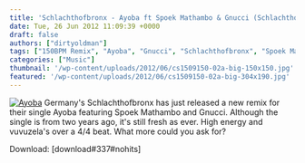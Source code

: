 ```yaml
---
title: 'Schlachthofbronx - Ayoba ft Spoek Mathambo & Gnucci (Schlachthofbronx 150BPM Remix)'
date: Tue, 26 Jun 2012 11:09:39 +0000
draft: false
authors: ["dirtyoldman"]
tags: ["150BPM Remix", "Ayoba", "Gnucci", "Schlachthofbronx", "Spoek Mathambo"]
categories: ["Music"]
thumbnail: '/wp-content/uploads/2012/06/cs1509150-02a-big-150x150.jpg'
featured: '/wp-content/uploads/2012/06/cs1509150-02a-big-304x190.jpg'
---
```


[![](/wp-content/uploads/2012/06/cs1509150-02a-big.jpg "Ayoba")](/2012/06/26/schlachthofbronx-ayoba-ft-spoek-mathambo-gnucci-schlachthofbronx-150bpm-remix/cs1509150-02a-big/) Germany's Schlachthofbronx has just released a new remix for their single Ayoba featuring Spoek Mathambo and Gnucci. Although the single is from two years ago, it's still fresh as ever. High energy and vuvuzela's over a 4/4 beat. What more could you ask for?

Download: \[download#337#nohits\]


